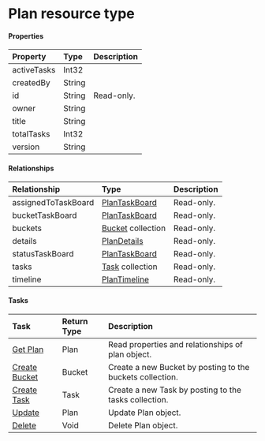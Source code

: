 # Plan resource type



#### Properties
| Property	   | Type	|Description|
|:---------------|:--------|:----------|
|activeTasks|Int32||
|createdBy|String||
|id|String| Read-only.|
|owner|String||
|title|String||
|totalTasks|Int32||
|version|String||

#### Relationships
| Relationship | Type	|Description|
|:---------------|:--------|:----------|
|assignedToTaskBoard|[PlanTaskBoard](plantaskboard.md)| Read-only.|
|bucketTaskBoard|[PlanTaskBoard](plantaskboard.md)| Read-only.|
|buckets|[Bucket](bucket.md) collection| Read-only.|
|details|[PlanDetails](plandetails.md)| Read-only.|
|statusTaskBoard|[PlanTaskBoard](plantaskboard.md)| Read-only.|
|tasks|[Task](task.md) collection| Read-only.|
|timeline|[PlanTimeline](plantimeline.md)| Read-only.|

#### Tasks

| Task		   | Return Type	|Description|
|:---------------|:--------|:----------|
|[Get Plan](../api/plan_get.md) | Plan |Read properties and relationships of plan object.|
|[Create Bucket]((../api/plan_post_buckets.md)) |Bucket| Create a new Bucket by posting to the buckets collection.|
|[Create Task]((../api/plan_post_tasks.md)) |Task| Create a new Task by posting to the tasks collection.|
|[Update](../api/plan_update.md) | Plan	|Update Plan object. |
|[Delete](../api/plan_delete.md) | Void	|Delete Plan object. |
